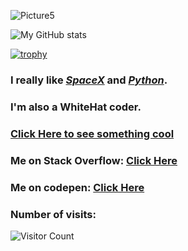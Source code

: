 
![Picture5](https://user-images.githubusercontent.com/74598401/124297572-d4579480-db78-11eb-8087-c2057137a4fc.png)

![My GitHub stats](https://github-readme-stats.vercel.app/api?username=somepythonprogrammer&show_icons=true&theme=dark)

[![trophy](https://github-profile-trophy.vercel.app/?username=somePythonProgrammer&theme=onedark)](https://github.com/ryo-ma/github-profile-trophy)

### I really like [_SpaceX_](https://www.spacex.com) and [_Python_](https://www.python.org).

### I'm also a WhiteHat coder.

### [Click Here to see something cool](https://skyline.github.com/somepythonprogrammer/2020)
### Me on Stack Overflow: [Click Here](https://stackoverflow.com/users/15922830/somepythonprogrammer)
### Me on codepen: [Click Here](https://codepen.io/somepythonprogrammer)

### Number of visits: 

![Visitor Count](https://profile-counter.glitch.me/{somePythonProgrammer}/count.svg)
